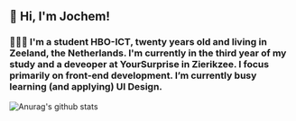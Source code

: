 ## 👋 Hi, I'm Jochem!
### 🙋🏼‍♂️   I'm a student HBO-ICT, twenty years old and living in Zeeland, the Netherlands. I'm currently in the third year of my study and a deveoper at YourSurprise in Zierikzee. I focus primarily on front-end development. I’m currently busy learning (and applying) UI Design.


![Anurag's github stats](https://github-readme-stats.vercel.app/api?username=jochemvogel&hide=contribs,prs,stars&count_private=true&show_icons=true)
